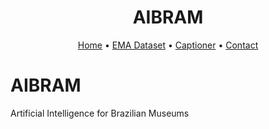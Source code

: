 
<h1 align="center">AIBRAM</h1>

<div align="center">
	  <a href="https://github.com/AI-Unicamp/AIBRAM">Home</a>
      <span> • </span>
    <a href="https://github.com/AI-Unicamp/AIBRAM/ema">EMA Dataset</a>
      <span> • </span>
    <a href="https://github.com/AI-Unicamp/AIBRAM/Captioner">Captioner</a>
      <span> • </span>
	  <a href="https://github.com/AI-Unicamp/AIBRAM/Contact">Contact</a>
<p></p>
</div>

# AIBRAM
Artificial Intelligence for Brazilian Museums


